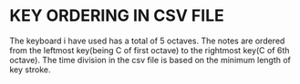 # KEY ORDERING IN CSV FILE

The keyboard i have used has a total of 5 octaves. The notes are ordered from the leftmost key(being C of first octave) to the rightmost key(C of 6th octave). The time division in the csv file is based on the minimum length
of key stroke.  